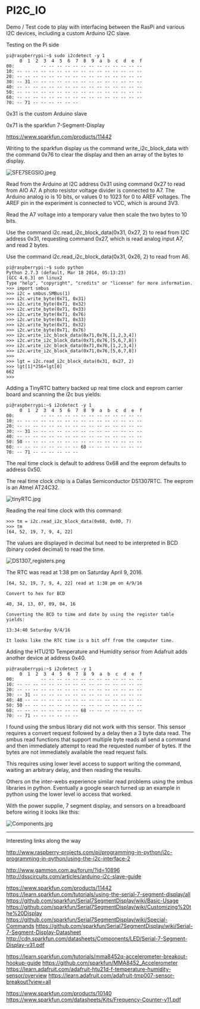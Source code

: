 # PI2C_IO

Demo / Test code to play with interfacing between the RasPi and various I2C devices, including a custom Arduino I2C slave.

Testing on the Pi side
```
pi@raspberrypi:~$ sudo i2cdetect -y 1
     0  1  2  3  4  5  6  7  8  9  a  b  c  d  e  f
00:          -- -- -- -- -- -- -- -- -- -- -- -- --
10: -- -- -- -- -- -- -- -- -- -- -- -- -- -- -- --
20: -- -- -- -- -- -- -- -- -- -- -- -- -- -- -- --
30: -- 31 -- -- -- -- -- -- -- -- -- -- -- -- -- --
40: -- -- -- -- -- -- -- -- -- -- -- -- -- -- -- --
50: -- -- -- -- -- -- -- -- -- -- -- -- -- -- -- --
60: -- -- -- -- -- -- -- -- -- -- -- -- -- -- -- --
70: -- 71 -- -- -- -- -- --
```
0x31 is the custom Arduino slave

0x71 is the sparkfun 7-Segment-Display

https://www.sparkfun.com/products/11442

Writing to the sparkfun display us the command write_i2c_block_data with the command 0x76 to clear the display and then an array of the bytes to display.

![SFE7SEGSIO.jpeg](SFE7SEGSIO.jpeg)

Read from the Arduino at I2C address 0x31 using command 0x27 to read from AIO A7. A photo resistor voltage divider is connected to A7. The Arduino analog io is 10 bits, or values 0 to 1023 for 0 to AREF voltages. The AREF pin in the experiment is connected to VCC, which is around 3V3.

Read the A7 voltage into a temporary value then scale the two bytes to 10 bits.

Use the command i2c.read_i2c_block_data(0x31, 0x27, 2) to read from I2C address 0x31, requesting command 0x27, which is read analog input A7, and read 2 bytes.

Use the command i2c.read_i2c_block_data(0x31, 0x26, 2) to read from A6.

```
pi@raspberrypi:~$ sudo python
Python 2.7.3 (default, Mar 18 2014, 05:13:23)
[GCC 4.6.3] on linux2
Type "help", "copyright", "credits" or "license" for more information.
>>> import smbus
>>> i2c = smbus.SMBus(1)
>>> i2c.write_byte(0x71, 0x31)
>>> i2c.write_byte(0x71, 0x32)
>>> i2c.write_byte(0x71, 0x33)
>>> i2c.write_byte(0x71, 0x76)
>>> i2c.write_byte(0x71, 0x33)
>>> i2c.write_byte(0x71, 0x32)
>>> i2c.write_byte(0x71, 0x76)
>>> i2c.write_i2c_block_data(0x71,0x76,[1,2,3,4])
>>> i2c.write_i2c_block_data(0x71,0x76,[5,6,7,8])
>>> i2c.write_i2c_block_data(0x71,0x76,[1,2,3,4])
>>> i2c.write_i2c_block_data(0x71,0x76,[5,6,7,8])
>>>
>>> lgt = i2c.read_i2c_block_data(0x31, 0x27, 2)
>>> lgt[1]*256+lgt[0]
662
>>>
```

Adding a TinyRTC battery backed up real time clock and eeprom carrier board and scanning the i2c bus yields:

```
pi@raspberrypi:~$ i2cdetect -y 1
     0  1  2  3  4  5  6  7  8  9  a  b  c  d  e  f
00:          -- -- -- -- -- -- -- -- -- -- -- -- --
10: -- -- -- -- -- -- -- -- -- -- -- -- -- -- -- --
20: -- -- -- -- -- -- -- -- -- -- -- -- -- -- -- --
30: -- 31 -- -- -- -- -- -- -- -- -- -- -- -- -- --
40: -- -- -- -- -- -- -- -- -- -- -- -- -- -- -- --
50: 50 -- -- -- -- -- -- -- -- -- -- -- -- -- -- --
60: -- -- -- -- -- -- -- -- 68 -- -- -- -- -- -- --
70: -- 71 -- -- -- -- -- --
```

The real time clock is default to address 0x68 and the eeprom defaults to address 0x50.

The real time clock chip is a Dallas Semiconductor DS1307RTC.
The eeprom is an Atmel AT24C32.

![tinyRTC.jpg](tinyRTC.jpg)

Reading the real time clock with this command:

```
>>> tm = i2c.read_i2c_block_data(0x68, 0x00, 7)
>>> tm
[64, 52, 19, 7, 9, 4, 22]
```

The values are displayed in decimal but need to be interpreted in BCD (binary coded decimal) to read the time.

![DS1307_registers.png](DS1307_registers.png)

The RTC was read at 1:38 pm on Saturday April 9, 2016.

```
[64, 52, 19, 7, 9, 4, 22] read at 1:38 pm on 4/9/16

Convert to hex for BCD

40, 34, 13, 07, 09, 04, 16

Converting the BCD to time and date by using the register table yields:

13:34:40 Saturday 9/4/16

It looks like the RTC time is a bit off from the computer time.
```

Adding the HTU21D Temperature and Humidity sensor from Adafruit adds another device at address 0x40.

```
pi@raspberrypi:~$ i2cdetect -y 1
     0  1  2  3  4  5  6  7  8  9  a  b  c  d  e  f
00:          -- -- -- -- -- -- -- -- -- -- -- -- --
10: -- -- -- -- -- -- -- -- -- -- -- -- -- -- -- --
20: -- -- -- -- -- -- -- -- -- -- -- -- -- -- -- --
30: -- 31 -- -- -- -- -- -- -- -- -- -- -- -- -- --
40: 40 -- -- -- -- -- -- -- -- -- -- -- -- -- -- --
50: 50 -- -- -- -- -- -- -- -- -- -- -- -- -- -- --
60: -- -- -- -- -- -- -- -- 68 -- -- -- -- -- -- --
70: -- 71 -- -- -- -- -- --
```

I found using the smbus library did not work with this sensor. This sensor requires a convert request followed by a delay then a 3 byte data read. The smbus read functions that support multiple byte reads all send a command and then immediately attempt to read the requested number of bytes. If the bytes are not immediately available the read request fails.

This requires using lower level access to support writing the command, waiting an arbitrary delay, and then reading the results.

Others on the inter-webs experience similar read problems using the smbus libraries in python. Eventually a google search turned up an example in python using the lower level io access that worked.

With the power supplie, 7 segment display, and sensors on a breadboard before wiring it looks like this:

![Components.jpg](Components.jpg)


------------------------------------------------------------------------------------------------------------

Interesting links along the way

http://www.raspberry-projects.com/pi/programming-in-python/i2c-programming-in-python/using-the-i2c-interface-2

http://www.gammon.com.au/forum/?id=10896
http://dsscircuits.com/articles/arduino-i2c-slave-guide


https://www.sparkfun.com/products/11442
https://learn.sparkfun.com/tutorials/using-the-serial-7-segment-display/all
https://github.com/sparkfun/Serial7SegmentDisplay/wiki/Basic-Usage
https://github.com/sparkfun/Serial7SegmentDisplay/wiki/Customizing%20the%20Display
https://github.com/sparkfun/Serial7SegmentDisplay/wiki/Special-Commands
https://github.com/sparkfun/Serial7SegmentDisplay/wiki/Serial-7-Segment-Display-Datasheet
http://cdn.sparkfun.com/datasheets/Components/LED/Serial-7-Segment-Display-v31.pdf


https://learn.sparkfun.com/tutorials/mma8452q-accelerometer-breakout-hookup-guide
https://github.com/sparkfun/MMA8452_Accelerometer
https://learn.adafruit.com/adafruit-htu21d-f-temperature-humidity-sensor/overview
https://learn.adafruit.com/adafruit-tmp007-sensor-breakout?view=all

https://www.sparkfun.com/products/10140
https://www.sparkfun.com/datasheets/Kits/Frequency-Counter-v11.pdf


